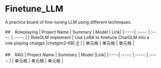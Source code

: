 # Finetune_LLM
A practice board of fine-tuning LLM using different techniques.

##　Roleplaying
| Project Name | Summary | Model | Link|
|:----:| :----: | :----: | :----: |
| RoleGLM implement | Use LoRA to finetune ChatGLM into a role playing chatgpt |chatglm2-6B| [:v:](Finetune_LLM/RoleLLM_implement) |
| 单元格 | 单元格 | 单元格 |

##　RAG
| Project Name | Summary | Model |Link|
|:----:| :----: | :----: | :----: |
| 单元格 | 单元格 | 单元格 |